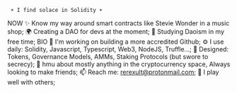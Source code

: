      ☀️ I find solace in Solidity ☀️
NOW
✨ Know my way around smart contracts like Stevie Wonder in a music shop;
🌍 Creating a DAO for devs at the moment;
🌱 Studying Daoism in my free time;
BIO
🏢 I'm working on building a more accredited Github;
⚙️ I use daily: Solidity, Javascript, Typescript, Web3, NodeJS, Truffle...;
💅 Designed: Tokens, Governance Models, AMMs, Staking Protocols (but swore to secrecy);
💬 hmu about mostly anything in the cryptocurrency space, Always looking to make friends;
📫 Reach me: rerexult@protonmail.com;
🍑 I play well with others;
